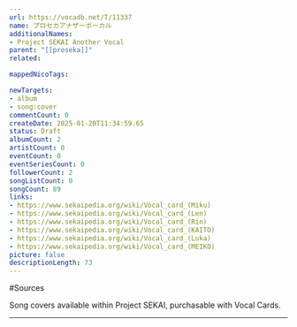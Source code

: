 ```yaml
---
url: https://vocadb.net/T/11337
name: プロセカアナザーボーカル
additionalNames: 
- Project SEKAI Another Vocal
parent: "[[proseka]]"
related:

mappedNicoTags:

newTargets:
- album
- song:cover
commentCount: 0
createDate: 2025-01-20T11:34:59.65
status: Draft
albumCount: 2
artistCount: 0
eventCount: 0
eventSeriesCount: 0
followerCount: 2
songListCount: 0
songCount: 89
links: 
- https://www.sekaipedia.org/wiki/Vocal_card_(Miku)
- https://www.sekaipedia.org/wiki/Vocal_card_(Len)
- https://www.sekaipedia.org/wiki/Vocal_card_(Rin)
- https://www.sekaipedia.org/wiki/Vocal_card_(KAITO)
- https://www.sekaipedia.org/wiki/Vocal_card_(Luka)
- https://www.sekaipedia.org/wiki/Vocal_card_(MEIKO)
picture: false
descriptionLength: 73
---
```


#Sources

Song covers available within Project SEKAI, purchasable with Vocal Cards.

---

